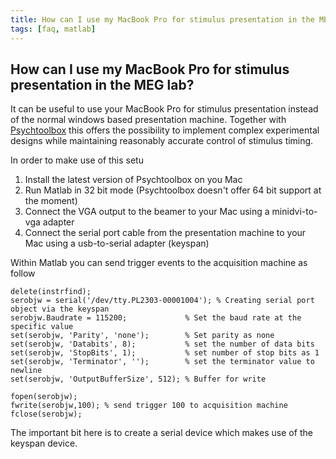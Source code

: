 ```yaml
---
title: How can I use my MacBook Pro for stimulus presentation in the MEG lab?
tags: [faq, matlab]
---
```


## How can I use my MacBook Pro for stimulus presentation in the MEG lab?

It can be useful to use your MacBook Pro for stimulus presentation instead of the normal windows based presentation machine. Together with [Psychtoolbox](http://psychtoolbox.org/wikka.php?wakka=HomePage) this offers the possibility to implement complex experimental designs while maintaining reasonably accurate control of stimulus timing.

In order to make use of this setu
 1.  Install the latest version of Psychtoolbox on you Mac
 2.  Run Matlab in 32 bit mode (Psychtoolbox doesn't offer 64 bit support at the moment)
 3.  Connect the VGA output to the beamer to your Mac using a minidvi-to-vga adapter
 4.  Connect the serial port cable from the presentation machine to your Mac using a usb-to-serial adapter (keyspan)

Within Matlab you can send trigger events to the acquisition machine as follow

    delete(instrfind);
    serobjw = serial('/dev/tty.PL2303-00001004'); % Creating serial port object via the keyspan
    serobjw.Baudrate = 115200;             % Set the baud rate at the specific value
    set(serobjw, 'Parity', 'none');        % Set parity as none
    set(serobjw, 'Databits', 8);           % set the number of data bits
    set(serobjw, 'StopBits', 1);           % set number of stop bits as 1
    set(serobjw, 'Terminator', '');        % set the terminator value to newline
    set(serobjw, 'OutputBufferSize', 512); % Buffer for write
    
    fopen(serobjw);
    fwrite(serobjw,100); % send trigger 100 to acquisition machine
    fclose(serobjw);
 
The important bit here is to create a serial device which makes use of the keyspan device.

